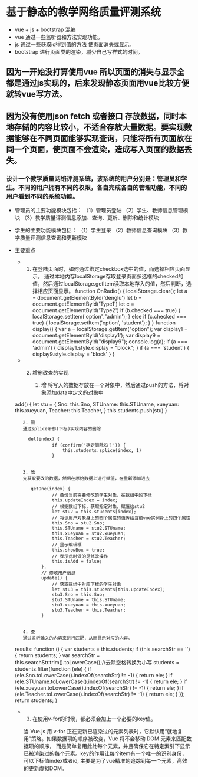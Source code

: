 # 基于静态的教学网络质量评测系统

 - vue + js + bootstrap 混编
 - vue 通过一些监听器和方法实现功能。
 - js 通过一些获取id得到值的方法 使页面消失或显示。
 - bootstrap 进行页面类的渲染，减少自己写样式的时间。

## 因为一开始没打算使用vue 所以页面的消失与显示全都是通过js实现的，后来发现静态页面用vue比较方便就转vue写方法。

## 因为没有使用json fetch 或者接口 存放数据，同时本地存储的内容比较小，不适合存放大量数据。要实现数据能够在不同页面能够实现查询，只能将所有页面放在同一个页面，使页面不会渲染，造成写入页面的数据丢失。

### 设计一个教学质量网络评测系统，该系统的用户分别是：管理员和学生。不同的用户拥有不同的权限，各自完成各自的管理功能，不同的用户看到不同的系统功能。

  - 管理员的主要功能模块包括：
    （1）管理员登陆
    （2）学生、教师信息管理模块
    （3）教学质量评测信息添加、查询、更新、删除和统计模块

  - 学生的主要功能模块包括：
    （1）学生登录
    （2）教师信息查询模块
    （3）教学质量评测信息查询和更新模块

- 主要重点

    - 1. 在登陆页面时，如何通过绑定checkbox选中的值，而选择相应页面显示。
         通过本地内存localStorage存取登录页面多选框的checked的值，然后通过localStorage.getItem读取本地存入的值，然后判断，选择相应页面显示。
          function OnRadio() {
            localStorage.clear();
            let a = document.getElementById('denglu')
            let b = document.getElementById('Type1')
            let c = document.getElementById('Type2')
            if (b.checked === true) {
                localStorage.setItem('option', 'admin');
            }
            else if (c.checked === true) {
                localStorage.setItem('option', 'student');
            }
        }
         function display() {
            var a = localStorage.getItem("option");
            var display1 = document.getElementById('display1');
            var display9 = document.getElementById("display9");
            console.log(a);
            if (a === 'admin') {
                display1.style.display = "block";
            }
            if (a === 'student') {
                display9.style.display = 'block'
            }
        }
    - 2. 增删改查的实现


         1. 增
            将写入的数据存放在一个对象中，然后通过push的方法，将对象添加data中定义的对象中
           
	 add() {
                    let stu = {
                        Sno: this.Sno,
                        STUname: this.STUname,
                        xueyuan: this.xueyuan,
                        Teacher: this.Teacher,
                    }
                    this.students.push(stu)
                }
        

         2. 删
         通过splice带参(下标)实现内容的删除

           del(index) {
                    if (confirm('确定删除吗？')) {
                        this.students.splice(index, 1)
                    }


         3. 改
         先获取要改的数据，然后在原始数据上进行赋值，在重新添加进去

            getOne(index) {
                    // 备份当前需要修改的学生对象，在数组中的下标
                    this.updateIndex = index;
                    // 根据数组下标，获取指定对象，赋值给stu2
                    let stu2 = this.students[index];
                    // 将该用户对象身上的四个属性的值传给当前vue实例身上的四个属性
                    this.Sno = stu2.Sno;
                    this.STUname = stu2.STUname;
                    this.xueyuan = stu2.xueyuan;
                    this.Teacher = stu2.Teacher;
                    // 显示编辑框
                    this.showBox = true;
                    // 表示此时做的是修改操作
                    this.isAdd = false;
                },
                // 修改用户信息
                update() {
                    // 获取数组中对应下标的学生对象
                    let stu3 = this.students[this.updateIndex];
                    stu3.Sno = this.Sno;
                    stu3.STUname = this.STUname;
                    stu3.xueyuan = this.xueyuan;
                    stu3.Teacher = this.Teacher;
                }


         4. 查 
         通过监听输入的内容来进行匹配，从而显示对应的内容。
            
	 results: function () {
                    var students = this.students;
                    if (this.searchStr == '') {
                        return students;
                    }
                    var searchStr = this.searchStr.trim().toLowerCase();//去除空格转换为小写
                    students = students.filter(function (ele) {
                        if (ele.Sno.toLowerCase().indexOf(searchStr) != -1) {
                            return ele;
                        }
                        if (ele.STUname.toLowerCase().indexOf(searchStr) != -1) {
                            return ele;
                        }
                        if (ele.xueyuan.toLowerCase().indexOf(searchStr) != -1) {
                            return ele;
                        }
                        if (ele.Teacher.toLowerCase().indexOf(searchStr) != -1) {
                            return ele;
                        }
                    });
                    return students;
                }

    - 3. 在使用v-for的时候，都必须会加上一个必要的key值。
    
        当 Vue.js 用 v-for 正在更新已渲染过的元素列表时，它默认用“就地复用”策略。如果数据项的顺序被改变，Vue 将不会移动 DOM 元素来匹配数据项的顺序， 而是简单复用此处每个元素，并且确保它在特定索引下显示已被渲染过的每个元素。key的作用让每个item有一个唯一的识别身份，可以下标值index或者id, 主要是为了vue精准的追踪到每一个元素，高效的更新虚拟DOM。
